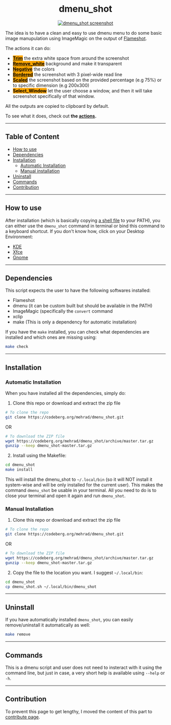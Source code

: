 <h1 align="center">dmenu_shot</h1>
<p align="center">
  <a href="https://codeberg.org/mehrad/dmenu_shot">
    <img alt="dmenu_shot screenshot" src="https://codeberg.org/mehrad/dmenu_shot/raw/branch/main/assets/menu_screenshot.png"/>
  </a>
</p>


The idea is to have a clean and easy to use dmenu menu to do some basic image manupulation using ImageMagic on the output of [Flameshot](https://flameshot.org).

The actions it can do:

- <a href="https://codeberg.org/mehrad/dmenu_shot/src/branch/main/docs/actions.md#trim"><span style="background-color:Orange;color:Black;"><strong>Trim</strong></span></a> the extra white space from around the screenshot
- <a href="https://codeberg.org/mehrad/dmenu_shot/src/branch/main/docs/actions.md#remove_white"><span style="background-color:Orange;color:Black;"><strong>Remove_white</strong></span></a> background and make it transparent
- <a href="https://codeberg.org/mehrad/dmenu_shot/src/branch/main/docs/actions.md#negative"><span style="background-color:Orange;color:Black;"><strong>Negative</strong></span></a> the colors
- <a href="https://codeberg.org/mehrad/dmenu_shot/src/branch/main/docs/actions.md#bordered"><span style="background-color:Orange;color:Black;"><strong>Bordered</strong></span></a> the screenshot with 3 pixel-wide read line
- <a href="https://codeberg.org/mehrad/dmenu_shot/src/branch/main/docs/actions.md#scaled"><span style="background-color:Orange;color:Black;"><strong>Scaled</strong></span></a> the screenshot based on the provided percentage (e.g 75%) or to specific dimension (e.g 200x300)
- <span style="background-color:Orange;color:Black;"><strong>Select_Window</strong></span> let the user choose a window, and then it will take screenshot specifically of that window.

All the outputs are copied to clipboard by default.

To see what it does, check out **the [actions](https://codeberg.org/mehrad/dmenu_shot/src/branch/main/docs/actions.md).**

-------

## Table of Content
- [How to use](#how-to-use)
- [Dependencies](#dependencies)
- [Installation](#installation)
    - [Automatic Installation](#automatic-installation)
    - [Manual installation](#manual-installation)
- [Uninstall](#uninstall)
- [Commands](#commands)
- [Contribution](#contribution)

-------

## How to use

After installation (which is basically copying [a shell file](https://codeberg.org/mehrad/dmenu_shot/src/branch/main/dmenu_shot.sh) to your PATH), you can either use the `dmenu_shot` command in terminal or bind this command to a keyboard shortcut. If you don't know how, click on your Desktop Environment:

- [KDE](https://userbase.kde.org/Tutorials/hotkeys)
- [Xfce](https://docs.xfce.org/xfce/xfce4-settings/keyboard)
- [Gnome](https://help.gnome.org/users/gnome-help/stable/keyboard-shortcuts-set.html.en)

-------

## Dependencies

This script expects the user to have the following softwares installed:
- Flameshot
- dmenu (it can be custom built but should be available in the PATH)
- ImageMagic (specifically the `convert` command
- xclip
- make (This is only a dependency for automatic installation)

If you have the `make` installed, you can check what dependencies are installed and which ones are missing using:

```sh
make check
```

-------

## Installation

### Automatic Installation

When you have installed all the dependencies, simply do:

1. Clone this repo or download and extract the zip file

```sh
# To clone the repo
git clone https://codeberg.org/mehrad/dmenu_shot.git 
```
OR
```sh
# To download the ZIP file
wget https://codeberg.org/mehrad/dmenu_shot/archive/master.tar.gz
gunzip --keep dmenu_shot-master.tar.gz
```

2. Install using the Makefile:

```sh
cd dmenu_shot
make install
```

This will install the dmenu_shot to `~/.local/bin` (so it will NOT install it system-wise and will be only installed for the current user). This makes the command `dmenu_shot` be usable in your terminal. All you need to do is to close your terminal and open it again and run `dmenu_shot`. 

### Manual Installation

1. Clone this repo or download and extract the zip file

```sh
# To clone the repo
git clone https://codeberg.org/mehrad/dmenu_shot.git 
```
OR
```sh
# To download the ZIP file
wget https://codeberg.org/mehrad/dmenu_shot/archive/master.tar.gz
gunzip --keep dmenu_shot-master.tar.gz
```

2. Copy the file to the location you want. I suggest `~/.local/bin`:

```sh
cd dmenu_shot
cp dmenu_shot.sh ~/.local/bin/dmenu_shot
```

-------

## Uninstall

If you have automatically installed `dmenu_shot`, you can easily remove/uninstall it automatically as well:

```sh
make remove
```

-------

## Commands

This is a dmenu script and user does not need to insteract with it using the command line, but just in case, a very short help is available using `--help` or `-h`.

-------

## Contribution

To prevent this page to get lengthy, I moved the content of this part to [contribute page](https://codeberg.org/mehrad/dmenu_shot/src/branch/main/docs/contribute.md).
